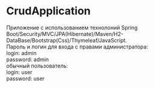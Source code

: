 # CrudApplication

Приложение с использованием технолоний Spring Boot/Security/MVC/JPA(Hibernate)/Maven/H2-DataBase/Bootstrap(Css)/Thymeleaf/JavaScript.      
Пароль и логин для входа c правами администратора:      
login: admin    
password: admin   
обычный пользователь:              
login: user      
password: user    
 
